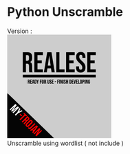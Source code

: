 <h1>Python Unscramble</h1>

Version : 
<br>
<img src = "https://github.com/My-Trojan/py-unscramble/blob/master/realese.png">
<br>
Unscramble using wordlist ( not include )
